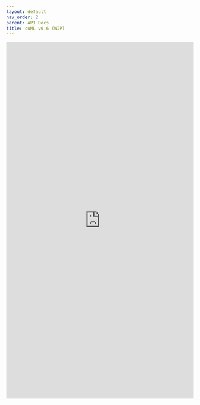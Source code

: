 ```yaml
---
layout: default
nav_order: 2
parent: API Docs
title: cuML v0.6 (WIP)
---
```


<div>
<iframe src="https://rapidsai.github.io/projects/cuml/en/0.6.0/api.html" frameborder="0" allowfullscreen width="100%" height="960px"></iframe>
</div>